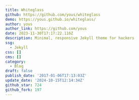 ```yaml
---
title: Whiteglass
github: https://github.com/yous/whiteglass
demo: https://yous.github.io/whiteglass/
author: yous
author_link: https://github.com/yous
date: 2023-11-30T17:17:22.116Z
description: Minimal, responsive Jekyll theme for hackers
ssg:
  - Jekyll
css: []
cms: []
category:
  - Blog
draft: false
publish_date: '2017-01-06T17:13:03Z'
update_date: '2024-10-15T12:14:34Z'
github_star: 724
github_fork: 197
---
```


